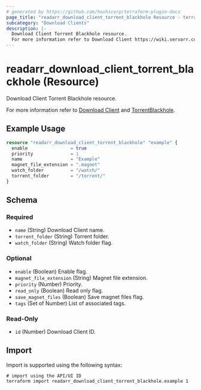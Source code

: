 ```yaml
---
# generated by https://github.com/hashicorp/terraform-plugin-docs
page_title: "readarr_download_client_torrent_blackhole Resource - terraform-provider-readarr"
subcategory: "Download Clients"
description: |-
  Download Client Torrent Blackhole resource.
  For more information refer to Download Client https://wiki.servarr.com/readarr/settings#download-clients and TorrentBlackhole https://wiki.servarr.com/readarr/supported#torrentblackhole.
---
```


# readarr_download_client_torrent_blackhole (Resource)

<!-- subcategory:Download Clients -->Download Client Torrent Blackhole resource.
For more information refer to [Download Client](https://wiki.servarr.com/readarr/settings#download-clients) and [TorrentBlackhole](https://wiki.servarr.com/readarr/supported#torrentblackhole).

## Example Usage

```terraform
resource "readarr_download_client_torrent_blackhole" "example" {
  enable                = true
  priority              = 1
  name                  = "Example"
  magnet_file_extension = ".magnet"
  watch_folder          = "/watch/"
  torrent_folder        = "/torrent/"
}
```

<!-- schema generated by tfplugindocs -->
## Schema

### Required

- `name` (String) Download Client name.
- `torrent_folder` (String) Torrent folder.
- `watch_folder` (String) Watch folder flag.

### Optional

- `enable` (Boolean) Enable flag.
- `magnet_file_extension` (String) Magnet file extension.
- `priority` (Number) Priority.
- `read_only` (Boolean) Read only flag.
- `save_magnet_files` (Boolean) Save magnet files flag.
- `tags` (Set of Number) List of associated tags.

### Read-Only

- `id` (Number) Download Client ID.

## Import

Import is supported using the following syntax:

```shell
# import using the API/UI ID
terraform import readarr_download_client_torrent_blackhole.example 1
```
